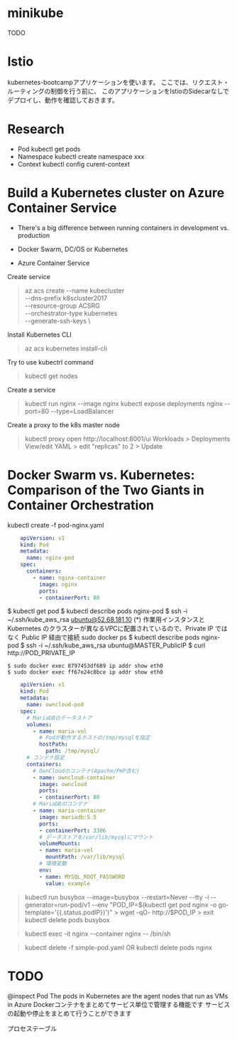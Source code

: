 
# minikube

TODO


# Istio

kubernetes-bootcampアプリケーションを使います。
ここでは、リクエスト・ルーティングの制御を行う前に、
このアプリケーションをIstioのSidecarなしでデプロイし、動作を確認しておきます。



# Research

- Pod
  kubectl get pods
- Namespace
  kubectl create namespace xxx
- Context
  kubectl config curent-context


# Build a Kubernetes cluster on Azure Container Service

- There's a big difference between running containers in development vs. production
- Docker Swarm, DC/OS or Kubernetes



- Azure Container Service


Create service
> az acs create --name kubecluster \
	--dns-prefix k8scluster2017 \
	--resource-group ACSRG \
	--orchestrator-type kubernetes \
	--generate-ssh-keys \

Install Kubernetes CLI
> az acs kubernetes install-cli

Try to use kubectrl command
> kubectl get nodes

Create a service
> kubectl run nginx --image nginx
> kubectl expose deployments nginx --port=80 --type=LoadBalancer

Create a proxy to the k8s master node
> kubectl proxy
> open http://localhost:8001/ui
	Workloads > Deployments
	View/edit YAML > edit "replicas" to 2 > Update





# Docker Swarm vs. Kubernetes: Comparison of the Two Giants in Container Orchestration

kubectl create -f pod-nginx.yaml
```pod-nginx.yaml
	apiVersion: v1
	kind: Pod
	metadata:
	  name: nginx-pod
	spec:
	  containers:
	    - name: nginx-container
	      image: nginx
	      ports:
	      - containerPort: 80
```
$ kubectl get pod
$ kubectl describe pods nginx-pod
$ ssh -i ~/.ssh/kube_aws_rsa ubuntu@52.68.181.10
(*) 作業用インスタンスと Kubernetes のクラスターが異なるVPCに配置されているので、Private IP ではなく Public IP 経由で接続
	sudo docker ps
$ kubectl describe pods nginx-pod
$ ssh -i ~/.ssh/kube_aws_rsa ubuntu@MASTER_PublicIP
	$ curl http://POD_PRIVATE_IP

	$ sudo docker exec 8797453df689 ip addr show eth0
	$ sudo docker exec ff67e24c8bce ip addr show eth0


```owncloud.yml Podのマニュフェストの例
	apiVersion: v1
	kind: Pod
	metadata:
	  name: owncloud-pod
	spec:
	  # MariaDBのデータストア
	  volumes:
	    - name: maria-vol
	      # Podが動作するホストの/tmp/mysqlを指定
	      hostPath:
	        path: /tmp/mysql/
	  # コンテナ設定
	  containers:
	    # OwnCloudのコンテナ(Apache/PHP含む)
	    - name: owncloud-container
	      image: owncloud
	      ports:
	      - containerPort: 80
	    # MariaDBのコンテナ
	    - name: maria-container
	      image: mariadb:5.5
	      ports:
	      - containerPort: 3306
	      # データストアを/var/lib/mysqlにマウント
	      volumeMounts:
	      - name: maria-vol
	        mountPath: /var/lib/mysql
	      # 環境変数
	      env:
	      - name: MYSQL_ROOT_PASSWORD
	        value: example
```

> kubectl run busybox --image=busybox --restart=Never --tty -i --generator=run-pod/v1 --env "POD_IP=$(kubectl get pod nginx -o go-template='{{.status.podIP}}')"
	> wget -qO- http://$POD_IP
	> exit
> kubectl delete pods busybox

> kubectl exec -it nginx --container nginx  -- /bin/sh

> kubectl delete -f simple-pod.yaml
OR
> kubectl delete pods nginx


# TODO
@inspect Pod
The pods in Kubernetes are the agent nodes that run as VMs in Azure
Dockerコンテナをまとめてサービス単位で管理する機能です
サービスの起動や停止をまとめて行うことができます



プロセステーブル

